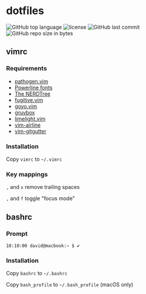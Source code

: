 # dotfiles
![GitHub top language](https://img.shields.io/github/languages/top/schdav/dotfiles.svg)
![license](https://img.shields.io/github/license/schdav/dotfiles.svg)
![GitHub last commit](https://img.shields.io/github/last-commit/schdav/dotfiles.svg)
![GitHub repo size in bytes](https://img.shields.io/github/repo-size/schdav/dotfiles.svg)
## vimrc
### Requirements
* [pathogen.vim](https://github.com/tpope/vim-pathogen)
* [Powerline fonts](https://github.com/powerline/fonts)
* [The NERDTree](https://github.com/scrooloose/nerdtree)
* [fugitive.vim](https://github.com/tpope/vim-fugitive)
* [goyo.vim](https://github.com/junegunn/goyo.vim)
* [gruvbox](https://github.com/morhetz/gruvbox)
* [limelight.vim](https://github.com/junegunn/limelight.vim)
* [vim-airline](https://github.com/vim-airline/vim-airline)
* [vim-gitgutter](https://github.com/airblade/vim-gitgutter)
### Installation
Copy `vimrc` to `~/.vimrc`
### Key mappings
`,` and `x` remove trailing spaces

`,` and `f` toggle "focus mode"
## bashrc
### Prompt
`10:10:00 david@macbook:~ $ ✔ `
### Installation
Copy `bashrc` to `~/.bashrc`

Copy `bash_profile` to `~/.bash_profile` (macOS only)
